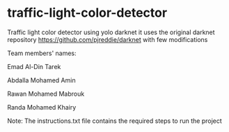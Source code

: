 # traffic-light-color-detector

Traffic light color detector using yolo darknet it uses the original darknet repository https://github.com/pjreddie/darknet with few modifications

Team members' names:		

Emad Al-Din Tarek		

Abdalla Mohamed Amin	

Rawan Mohamed Mabrouk	

Randa Mohamed Khairy		

Note:
The instructions.txt file contains the required steps to run the project 
